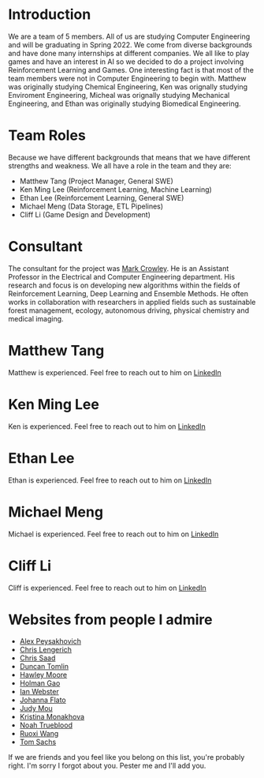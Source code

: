 
# Introduction

We are a team of 5 members. All of us are studying Computer Engineering and will be graduating in Spring 2022. We come from diverse backgrounds and have done many internships at different companies. We all like to play games and have an interest in AI so we decided to do a project involving Reinforcement Learning and Games. One interesting fact is that most of the team members were not in Computer Engineering to begin with. Matthew was originally studying Chemical Engineering, Ken was orignally studying Enviroment Engineering, Micheal was orignally studying Mechanical Engineering, and Ethan was originally studying Biomedical Engineering. 

# Team Roles

Because we have different backgrounds that means that we have different strengths and weakness. We all have a role in the team and they are:
- Matthew Tang (Project Manager, General SWE)
- Ken Ming Lee (Reinforcement Learning, Machine Learning)
- Ethan Lee (Reinforcement Learning, General SWE)
- Michael Meng (Data Storage, ETL Pipelines)
- Cliff Li (Game Design and Development)

# Consultant

The consultant for the project was [Mark Crowley](https://uwaterloo.ca/electrical-computer-engineering/profile/mcrowley). He is an Assistant Professor in the Electrical and Computer Engineering department. His research and focus is on developing new algorithms within the fields of Reinforcement Learning, Deep Learning and Ensemble Methods. He often works in collaboration with researchers in applied fields such as sustainable forest management, ecology, autonomous driving, physical chemistry and medical imaging.

# Matthew Tang

Matthew is experienced. Feel free to reach out to him on [LinkedIn]()

# Ken Ming Lee

Ken is experienced. Feel free to reach out to him on [LinkedIn]()
# Ethan Lee

Ethan is experienced. Feel free to reach out to him on [LinkedIn]() 
# Michael Meng

Michael is experienced. Feel free to reach out to him on [LinkedIn]() 
# Cliff Li

Cliff is experienced. Feel free to reach out to him on [LinkedIn]() 

# Websites from people I admire

- [Alex Peysakhovich](http://alexpeys.github.io/)
- [Chris Lengerich](http://www.chrislengerich.com/)
- [Chris Saad](https://www.chrissaad.com/)
- [Duncan Tomlin](http://duncantomlin.com/)
- [Hawley Moore](http://hawleymoore.com/)
- [Holman Gao](https://golmansax.com/)
- [Ian Webster](http://ianww.com/)
- [Johanna Flato](https://www.johannaflato.com/)
- [Judy Mou](http://www.judymou.com/)
- [Kristina Monakhova](https://kristinamonakhova.com/)
- [Noah Trueblood](http://notrueblood.com/)
- [Ruoxi Wang](http://ruoxiw.com/)
- [Tom Sachs](https://www.tomsachs.org/)

If we are friends and you feel like you belong on this list, you're probably right. I'm sorry I forgot about you. Pester me and I'll add you.
